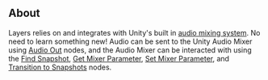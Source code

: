 ## About
Layers relies on and integrates with Unity's built in [audio mixing system](https://docs.unity3d.com/Manual/AudioMixer.html). No need to learn something new! Audio can be sent to the Unity Audio Mixer using [Audio Out](Audio-Outs) nodes, and the Audio Mixer can be interacted with using the [Find Snapshot](Find-Snapshot), [Get Mixer Parameter](Get-Mixer-Parameter), [Set Mixer Parameter](Set-Mixer-Parameter), and [Transition to Snapshots](Transition-To-Snapshots) nodes.
